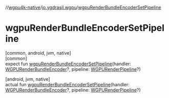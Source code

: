 //[wgpu4k-native](../../index.md)/[io.ygdrasil.wgpu](index.md)/[wgpuRenderBundleEncoderSetPipeline](wgpu-render-bundle-encoder-set-pipeline.md)

# wgpuRenderBundleEncoderSetPipeline

[common, android, jvm, native]\
[common]\
expect fun [wgpuRenderBundleEncoderSetPipeline](wgpu-render-bundle-encoder-set-pipeline.md)(handler: [WGPURenderBundleEncoder](-w-g-p-u-render-bundle-encoder/index.md)?, pipeline: [WGPURenderPipeline](-w-g-p-u-render-pipeline/index.md)?)

[android, jvm, native]\
actual fun [wgpuRenderBundleEncoderSetPipeline](wgpu-render-bundle-encoder-set-pipeline.md)(handler: [WGPURenderBundleEncoder](-w-g-p-u-render-bundle-encoder/index.md)?, pipeline: [WGPURenderPipeline](-w-g-p-u-render-pipeline/index.md)?)